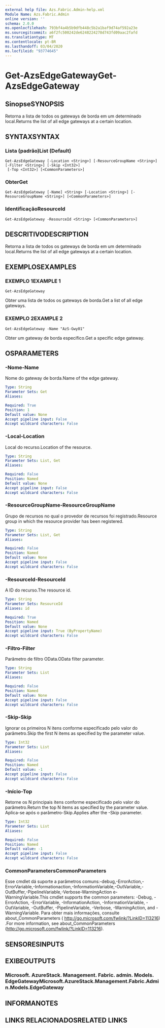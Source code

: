 ```yaml
---
external help file: Azs.Fabric.Admin-help.xml
Module Name: Azs.Fabric.Admin
online version: ''
schema: 2.0.0
ms.openlocfilehash: 793bf4a4b5b9dfb448c5b2a1baf9d74af592a23e
ms.sourcegitcommit: a6f2fc500242de6248224278d743fd09aac2fafd
ms.translationtype: MT
ms.contentlocale: pt-BR
ms.lasthandoff: 03/04/2020
ms.locfileid: "93774645"
---
```

# <span data-ttu-id="be27c-101">Get-AzsEdgeGateway</span><span class="sxs-lookup"><span data-stu-id="be27c-101">Get-AzsEdgeGateway</span></span>

## <span data-ttu-id="be27c-102">Sinopse</span><span class="sxs-lookup"><span data-stu-id="be27c-102">SYNOPSIS</span></span>
<span data-ttu-id="be27c-103">Retorna a lista de todos os gateways de borda em um determinado local.</span><span class="sxs-lookup"><span data-stu-id="be27c-103">Returns the list of all edge gateways at a certain location.</span></span>

## <span data-ttu-id="be27c-104">SYNTAX</span><span class="sxs-lookup"><span data-stu-id="be27c-104">SYNTAX</span></span>

### <span data-ttu-id="be27c-105">Lista (padrão)</span><span class="sxs-lookup"><span data-stu-id="be27c-105">List (Default)</span></span>
```
Get-AzsEdgeGateway [-Location <String>] [-ResourceGroupName <String>] [-Filter <String>] [-Skip <Int32>]
 [-Top <Int32>] [<CommonParameters>]
```

### <span data-ttu-id="be27c-106">Obter</span><span class="sxs-lookup"><span data-stu-id="be27c-106">Get</span></span>
```
Get-AzsEdgeGateway [-Name] <String> [-Location <String>] [-ResourceGroupName <String>] [<CommonParameters>]
```

### <span data-ttu-id="be27c-107">Identificação</span><span class="sxs-lookup"><span data-stu-id="be27c-107">ResourceId</span></span>
```
Get-AzsEdgeGateway -ResourceId <String> [<CommonParameters>]
```

## <span data-ttu-id="be27c-108">DESCRITIVO</span><span class="sxs-lookup"><span data-stu-id="be27c-108">DESCRIPTION</span></span>
<span data-ttu-id="be27c-109">Retorna a lista de todos os gateways de borda em um determinado local.</span><span class="sxs-lookup"><span data-stu-id="be27c-109">Returns the list of all edge gateways at a certain location.</span></span>

## <span data-ttu-id="be27c-110">EXEMPLOS</span><span class="sxs-lookup"><span data-stu-id="be27c-110">EXAMPLES</span></span>

### <span data-ttu-id="be27c-111">EXEMPLO 1</span><span class="sxs-lookup"><span data-stu-id="be27c-111">EXAMPLE 1</span></span>
```
Get-AzsEdgeGateway
```

<span data-ttu-id="be27c-112">Obter uma lista de todos os gateways de borda.</span><span class="sxs-lookup"><span data-stu-id="be27c-112">Get a list of all edge gateways.</span></span>

### <span data-ttu-id="be27c-113">EXEMPLO 2</span><span class="sxs-lookup"><span data-stu-id="be27c-113">EXAMPLE 2</span></span>
```
Get-AzsEdgeGateway -Name "AzS-Gwy01"
```

<span data-ttu-id="be27c-114">Obter um gateway de borda específico.</span><span class="sxs-lookup"><span data-stu-id="be27c-114">Get a specific edge gateway.</span></span>

## <span data-ttu-id="be27c-115">OS</span><span class="sxs-lookup"><span data-stu-id="be27c-115">PARAMETERS</span></span>

### <span data-ttu-id="be27c-116">-Nome</span><span class="sxs-lookup"><span data-stu-id="be27c-116">-Name</span></span>
<span data-ttu-id="be27c-117">Nome do gateway de borda.</span><span class="sxs-lookup"><span data-stu-id="be27c-117">Name of the edge gateway.</span></span>

```yaml
Type: String
Parameter Sets: Get
Aliases:

Required: True
Position: 1
Default value: None
Accept pipeline input: False
Accept wildcard characters: False
```

### <span data-ttu-id="be27c-118">-Local</span><span class="sxs-lookup"><span data-stu-id="be27c-118">-Location</span></span>
<span data-ttu-id="be27c-119">Local do recurso.</span><span class="sxs-lookup"><span data-stu-id="be27c-119">Location of the resource.</span></span>

```yaml
Type: String
Parameter Sets: List, Get
Aliases:

Required: False
Position: Named
Default value: None
Accept pipeline input: False
Accept wildcard characters: False
```

### <span data-ttu-id="be27c-120">-ResourceGroupName</span><span class="sxs-lookup"><span data-stu-id="be27c-120">-ResourceGroupName</span></span>
<span data-ttu-id="be27c-121">Grupo de recursos no qual o provedor de recursos foi registrado.</span><span class="sxs-lookup"><span data-stu-id="be27c-121">Resource group in which the resource provider has been registered.</span></span>

```yaml
Type: String
Parameter Sets: List, Get
Aliases:

Required: False
Position: Named
Default value: None
Accept pipeline input: False
Accept wildcard characters: False
```

### <span data-ttu-id="be27c-122">-ResourceId</span><span class="sxs-lookup"><span data-stu-id="be27c-122">-ResourceId</span></span>
<span data-ttu-id="be27c-123">A ID do recurso.</span><span class="sxs-lookup"><span data-stu-id="be27c-123">The resource id.</span></span>

```yaml
Type: String
Parameter Sets: ResourceId
Aliases: id

Required: True
Position: Named
Default value: None
Accept pipeline input: True (ByPropertyName)
Accept wildcard characters: False
```

### <span data-ttu-id="be27c-124">-Filtro</span><span class="sxs-lookup"><span data-stu-id="be27c-124">-Filter</span></span>
<span data-ttu-id="be27c-125">Parâmetro de filtro OData.</span><span class="sxs-lookup"><span data-stu-id="be27c-125">OData filter parameter.</span></span>

```yaml
Type: String
Parameter Sets: List
Aliases:

Required: False
Position: Named
Default value: None
Accept pipeline input: False
Accept wildcard characters: False
```

### <span data-ttu-id="be27c-126">-Skip</span><span class="sxs-lookup"><span data-stu-id="be27c-126">-Skip</span></span>
<span data-ttu-id="be27c-127">Ignorar os primeiros N itens conforme especificado pelo valor do parâmetro.</span><span class="sxs-lookup"><span data-stu-id="be27c-127">Skip the first N items as specified by the parameter value.</span></span>

```yaml
Type: Int32
Parameter Sets: List
Aliases:

Required: False
Position: Named
Default value: -1
Accept pipeline input: False
Accept wildcard characters: False
```

### <span data-ttu-id="be27c-128">-Início</span><span class="sxs-lookup"><span data-stu-id="be27c-128">-Top</span></span>
<span data-ttu-id="be27c-129">Retorne os N principais itens conforme especificado pelo valor do parâmetro.</span><span class="sxs-lookup"><span data-stu-id="be27c-129">Return the top N items as specified by the parameter value.</span></span>
<span data-ttu-id="be27c-130">Aplica-se após o parâmetro-Skip.</span><span class="sxs-lookup"><span data-stu-id="be27c-130">Applies after the -Skip parameter.</span></span>

```yaml
Type: Int32
Parameter Sets: List
Aliases:

Required: False
Position: Named
Default value: -1
Accept pipeline input: False
Accept wildcard characters: False
```

### <span data-ttu-id="be27c-131">CommonParameters</span><span class="sxs-lookup"><span data-stu-id="be27c-131">CommonParameters</span></span>
<span data-ttu-id="be27c-132">Esse cmdlet dá suporte a parâmetros comuns:-debug,-ErrorAction,-ErrorVariable,-Informationaction,-InformationVariable,-OutVariable,-OutBuffer,-PipelineVariable,-Verbose-WarningAction e-WarningVariable.</span><span class="sxs-lookup"><span data-stu-id="be27c-132">This cmdlet supports the common parameters: -Debug, -ErrorAction, -ErrorVariable, -InformationAction, -InformationVariable, -OutVariable, -OutBuffer, -PipelineVariable, -Verbose, -WarningAction, and -WarningVariable.</span></span> <span data-ttu-id="be27c-133">Para obter mais informações, consulte about_CommonParameters ( http://go.microsoft.com/fwlink/?LinkID=113216) .</span><span class="sxs-lookup"><span data-stu-id="be27c-133">For more information, see about_CommonParameters (http://go.microsoft.com/fwlink/?LinkID=113216).</span></span>

## <span data-ttu-id="be27c-134">SENSORES</span><span class="sxs-lookup"><span data-stu-id="be27c-134">INPUTS</span></span>

## <span data-ttu-id="be27c-135">EXIBE</span><span class="sxs-lookup"><span data-stu-id="be27c-135">OUTPUTS</span></span>

### <span data-ttu-id="be27c-136">Microsoft. AzureStack. Management. Fabric. admin. Models. EdgeGateway</span><span class="sxs-lookup"><span data-stu-id="be27c-136">Microsoft.AzureStack.Management.Fabric.Admin.Models.EdgeGateway</span></span>

## <span data-ttu-id="be27c-137">INFORMA</span><span class="sxs-lookup"><span data-stu-id="be27c-137">NOTES</span></span>

## <span data-ttu-id="be27c-138">LINKS RELACIONADOS</span><span class="sxs-lookup"><span data-stu-id="be27c-138">RELATED LINKS</span></span>
